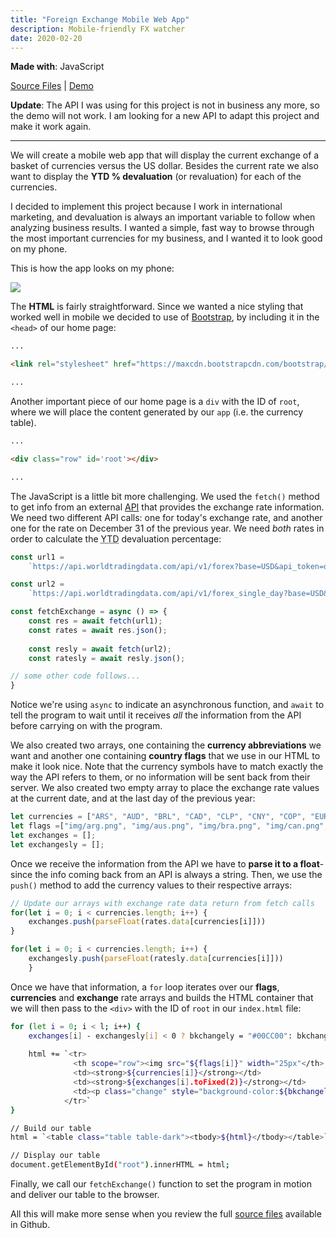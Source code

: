 ```yaml
---
title: "Foreign Exchange Mobile Web App"
description: Mobile-friendly FX watcher
date: 2020-02-20
---
```


**Made with**: <i class="fab fa-js"></i> JavaScript

[Source Files](https://github.com/mariobox/fx-watcher) | [Demo](https://mariobox.github.io/fx-watcher)

**Update**: The API I was using for this project is not in business any more, so the demo will not work. I am looking for a new API to adapt this project and make it work again.

<hr class="art" />

We will create a mobile web app that will display the current exchange of a basket of currencies versus the US dollar. Besides the current rate we also want to display the **YTD % devaluation** (or revaluation) for each of the currencies. 

I decided to implement this project because I work in international marketing, and devaluation is always an important variable to follow when analyzing business results. I wanted a simple, fast way to browse through the most important currencies for my business, and I wanted it to look good on my phone. 

This is how the app looks on my phone:

<img src="/img/fx.PNG" class="gallery medium" />

The **HTML** is fairly straightforward. Since we wanted a nice styling that worked well in mobile we decided to use of [Bootstrap](https://getbootstrap.com), by including it in the `<head>` of our home page:

``` html
...

<link rel="stylesheet" href="https://maxcdn.bootstrapcdn.com/bootstrap/4.0.0/css/bootstrap.min.css"> 

...

```

Another important piece of our home page is a `div` with the ID of `root`, where we will place the content generated by our `app` (i.e. the currency table).

``` html
...

<div class="row" id='root'></div>

...

```

The JavaScript is a little bit more challenging. We used the `fetch()` method to get info from an external [API](https://worldtradingdata.com) that provides the exchange rate information. We need two different API calls: one for today's exchange rate, and another one for the rate on December 31 of the previous year. We need *both* rates in order to calculate the <abbr title="Year to Date">YTD</abbr> devaluation percentage:

``` js
const url1 = 
    `https://api.worldtradingdata.com/api/v1/forex?base=USD&api_token=onH6cZpUDVXChT9cbQ6jHuCkgoWPjCmBNRz0Sy5hs4icLbqds5ta1VF0pDpl`;

const url2 =
    `https://api.worldtradingdata.com/api/v1/forex_single_day?base=USD&date=${formattedLastYear}&api_token=onH6cZpUDVXChT9cbQ6jHuCkgoWPjCmBNRz0Sy5hs4icLbqds5ta1VF0pDpl`;

const fetchExchange = async () => {
    const res = await fetch(url1);
    const rates = await res.json();
    
    const resly = await fetch(url2);
    const ratesly = await resly.json();

// some other code follows...
}
```
Notice we're using `async` to indicate an asynchronous function, and `await` to tell the program to wait until it receives *all* the information from the API before carrying on with the program.

We also created two arrays, one containing the **currency abbreviations** we want and another one containing **country flags** that we use in our HTML to make it look nice. Note that the currency symbols have to match exactly the way the API refers to them, or no information will be sent back from their server. We also created two empty array to place the exchange rate values at the current date, and at the last day of the previous year:
``` js
let currencies = ["ARS", "AUD", "BRL", "CAD", "CLP", "CNY", "COP", "EUR", "GBP", "INR", "JPY", "MXN", "PEN", "RUB"];
let flags =["img/arg.png", "img/aus.png", "img/bra.png", "img/can.png", "img/chi.png", "img/chn.png", "img/col.png", "img/eur.png", "img/gbr.png", "img/ind.png", "img/jap.png", "img/mex.png", "img/per.png", "img/rus.png"];
let exchanges = [];
let exchangesly = [];
```

Once we receive the information from the API we have to **parse it to a float**-since the info coming back from an API is always a string. Then, we use the `push()` method to add the currency values to their respective arrays:

``` js
// Update our arrays with exchange rate data return from fetch calls
for(let i = 0; i < currencies.length; i++) {
    exchanges.push(parseFloat(rates.data[currencies[i]]))
}

for(let i = 0; i < currencies.length; i++) {
    exchangesly.push(parseFloat(ratesly.data[currencies[i]]))
    } 
```

Once we have that information, a `for` loop iterates over our **flags**, **currencies** and **exchange** rate arrays and builds the HTML container that we will then pass to the `<div>` with the ID of `root` in our `index.html` file:

``` sh
for (let i = 0; i < l; i++) {
    exchanges[i] - exchangesly[i] < 0 ? bkchangely = "#00CC00": bkchangely = "#FF0000";
    
    html += `<tr>
              <th scope="row"><img src="${flags[i]}" width="25px"</th>
              <td><strong>${currencies[i]}</strong></td>
              <td><strong>${exchanges[i].toFixed(2)}</strong></td>
              <td><p class="change" style="background-color:${bkchangely}"><strong>${(((exchanges[i] - exchangesly[i])/exchanges[i])*100*(-1)).toFixed(2)}%</strong></p></td>
            </tr>`
} 

// Build our table
html = `<table class="table table-dark"><tbody>${html}</tbody></table>`;

// Display our table
document.getElementById("root").innerHTML = html;
```
Finally, we call our `fetchExchange()` function to set the program in motion and deliver our table to the browser.

All this will make more sense when you review the full [source files](https://github.com/mariobox/fx-watcher) available in Github.

